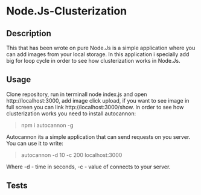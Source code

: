 # Node.Js-Clusterization

## Description
This that has been wrote on pure Node.Js is a simple application where you can add images from your local storage.
In this application i specially add big for loop cycle in order to see how clusterization works in Node.Js.

## Usage
Clone repository, run in terminall node index.js and open http://localhost:3000, add image click upload, if you want to see image in full screen you can link
http://localhost:3000/show. In order to see how clusterization works you need to install autocannon:

> npm i autocannon -g

Autocannon its a simple application that can send requests on you server. You can use it to write:

> autocannon -d 10 -c 200 localhost:3000

Where -d - time in seconds, -c - value of connects to your server.

## Tests 


